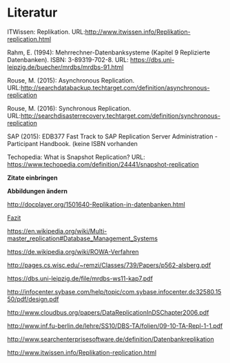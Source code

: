 # Literatur

ITWissen: Replikation. URL:http://www.itwissen.info/Replikation-replication.html

Rahm, E. (1994): Mehrrechner-Datenbanksysteme (Kapitel 9 Replizierte Datenbanken).  ISBN: 3-89319-702-8. URL: https://dbs.uni-leipzig.de/buecher/mrdbs/mrdbs-91.html

Rouse, M. (2015): Asynchronous Replication. URL:http://searchdatabackup.techtarget.com/definition/asynchronous-replication

Rouse, M. (2016): Synchronous Replication. URL:http://searchdisasterrecovery.techtarget.com/definition/synchronous-replication

SAP (2015): EDB377 Fast Track to SAP Replication Server Administration  - Participant Handbook. (keine ISBN vorhanden

Techopedia: What is Snapshot Replication? URL: https://www.techopedia.com/definition/24441/snapshot-replication

**Zitate einbringen**

**Abbildungen ändern**

http://docplayer.org/1501640-Replikation-in-datenbanken.html

[Fazit](08_conclusion.md)



https://en.wikipedia.org/wiki/Multi-master_replication#Database_Management_Systems

https://de.wikipedia.org/wiki/ROWA-Verfahren

http://pages.cs.wisc.edu/~remzi/Classes/739/Papers/p562-alsberg.pdf

https://dbs.uni-leipzig.de/file/mrdbs-ws11-kap7.pdf

http://infocenter.sybase.com/help/topic/com.sybase.infocenter.dc32580.1550/pdf/design.pdf

http://www.cloudbus.org/papers/DataReplicationInDSChapter2006.pdf

http://www.inf.fu-berlin.de/lehre/SS10/DBS-TA/folien/09-10-TA-Repl-1-1.pdf

http://www.searchenterprisesoftware.de/definition/Datenbankreplikation

http://www.itwissen.info/Replikation-replication.html